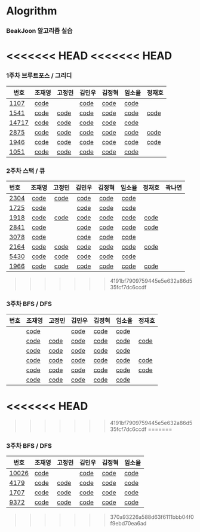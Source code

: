 

# Alogrithm

### BeakJoon 알고리즘 실습

<<<<<<< HEAD
<<<<<<< HEAD
=======
### 1주차 브루트포스 / 그리디

| 번호                                           | 조재영                                                       | 고정민                                                       | 김민우                                                       | 김정혁 | 임소율                                                       | 정재호 |
| ---------------------------------------------- | ------------------------------------------------------------ | ------------------------------------------------------------ | ------------------------------------------------------------ | ------ | ------------------------------------------------------------ | ------ |
| [1107](https://www.acmicpc.net/problem/1107)   | [code](https://github.com/zojae031/Algorithm/blob/1Week/Zojae031/CodingTest/1107.cpp) |                                                              | [code](<https://github.com/KMinWoo/Algorithm-1/blob/1Week/KMinWoo/minwoo/minwoo/1107.cpp>) |[code](https://github.com/wjdgur778/Algorithm/blob/1Week/wjdgur778/NewBJ/NewBJ/JH_1107.cpp)        | [code](https://github.com/syli9526/Algorithm-1/blob/1Week/syli9526/BJ1107.cpp) |        |
| [1541](https://www.acmicpc.net/problem/1541)   | [code](https://github.com/zojae031/Algorithm/blob/1Week/Zojae031/CodingTest/1541.cpp) | [code](https://github.com/JeongMinGo/Algorithm-1/blob/1Week/JeongMinGo/BJ1541.java) | [code](https://github.com/KMinWoo/Algorithm-1/blob/1Week/KMinWoo/minwoo/minwoo/1541.cpp) |[code](https://github.com/wjdgur778/Algorithm/blob/1Week/wjdgur778/NewBJ/NewBJ/JH_1541.cpp)        | [code](https://github.com/syli9526/Algorithm-1/blob/1Week/syli9526/BJ1541.cpp) |  [code](https://github.com/Jung-jaeho/Algorithm/blob/1Week/Jung-jaeho/1541.cpp)  |
| [14717](https://www.acmicpc.net/problem/14717) | [code](https://github.com/zojae031/Algorithm/blob/1Week/Zojae031/CodingTest/14717.cpp) | [code](https://github.com/JeongMinGo/Algorithm-1/blob/1Week/JeongMinGo/BJ14717.java) | [code](https://github.com/KMinWoo/Algorithm-1/blob/1Week/KMinWoo/minwoo/minwoo/14717.cpp) |[code](https://github.com/wjdgur778/Algorithm/blob/1Week/wjdgur778/NewBJ/NewBJ/JH_14717.cpp)      | [code](https://github.com/syli9526/Algorithm-1/blob/1Week/syli9526/BJ14717.cpp) |        |
| [2875](https://www.acmicpc.net/problem/2875)   | [code](https://github.com/zojae031/Algorithm/blob/1Week/Zojae031/CodingTest/2875.cpp) | [code](https://github.com/JeongMinGo/Algorithm-1/blob/1Week/JeongMinGo/BJ14717.java) | [code](https://github.com/KMinWoo/Algorithm-1/blob/1Week/KMinWoo/minwoo/minwoo/2875.cpp) | [code](https://github.com/wjdgur778/Algorithm/blob/1Week/wjdgur778/NewBJ/NewBJ/JH_2875.cpp)       | [code](https://github.com/syli9526/Algorithm-1/blob/1Week/syli9526/BJ2875.cpp) | [code](https://github.com/Jung-jaeho/Algorithm/blob/1Week/Jung-jaeho/2875.cpp)       |
| [1946](https://www.acmicpc.net/problem/1946)   | [code](https://github.com/zojae031/Algorithm/blob/1Week/Zojae031/CodingTest/1946.cpp) | [code](https://github.com/JeongMinGo/Algorithm-1/blob/1Week/JeongMinGo/BJ1946.java) | [code](https://github.com/KMinWoo/Algorithm-1/blob/1Week/KMinWoo/minwoo/minwoo/1946.cpp) | [code](https://github.com/wjdgur778/Algorithm/blob/1Week/wjdgur778/NewBJ/NewBJ/JH_1946.cpp)       | [code](https://github.com/syli9526/Algorithm-1/blob/1Week/syli9526/BJ1946.cpp) |  [code](https://github.com/Jung-jaeho/Algorithm/blob/1Week/Jung-jaeho/1946.cpp)      |
| [1051](https://www.acmicpc.net/problem/1051)   | [code](https://github.com/zojae031/Algorithm/blob/1Week/Zojae031/CodingTest/1051.cpp) | [code](https://github.com/JeongMinGo/Algorithm-1/blob/1Week/JeongMinGo/BJ1051.java) | [code](https://github.com/KMinWoo/Algorithm-1/blob/1Week/KMinWoo/minwoo/minwoo/1051.cpp) | [code](https://github.com/wjdgur778/Algorithm/blob/1Week/wjdgur778/NewBJ/NewBJ/JH_1051.cpp)       | [code](https://github.com/syli9526/Algorithm-1/blob/1Week/syli9526/BJ1051.cpp) |        |

### 2주차 스택 / 큐

|번호|조재영|고정민|김민우|김정혁|임소율|정재호|곽나연|
|:--|:---:|:---:|:---:|:---:|:---:|:---:|:---:|
|[2304](<https://www.acmicpc.net/problem/2304>)|[code](https://github.com/zojae031/Algorithm/blob/2Week/Zojae031/CodingTest/2304.cpp)|[code](https://github.com/JeongMinGo/Algorithm-1/blob/2Week/JeongMinGo/BJ2340.java)|[code](<https://github.com/KMinWoo/Algorithm-1/blob/2Week/KMinWoo/2304.cpp>)|[code](https://github.com/wjdgur778/Algorithm/blob/2Week/wjdgur778/JH_2304.cpp)|[code](<https://github.com/syli9526/Algorithm-1/blob/2Week/syli9526/BJ2304.cpp>)|||
|[1725](<https://www.acmicpc.net/problem/1725>)|[code](https://github.com/zojae031/Algorithm/blob/2Week/Zojae031/CodingTest/1725.cpp)||[code](<https://github.com/KMinWoo/Algorithm-1/blob/2Week/KMinWoo/1725.cpp>)|[code](https://github.com/wjdgur778/Algorithm/blob/2Week/wjdgur778/JH_1725.cpp)|[code](<https://github.com/syli9526/Algorithm-1/blob/2Week/syli9526/BJ1725.cpp>)|||
|[1918](<https://www.acmicpc.net/problem/1918>)|[code](https://github.com/zojae031/Algorithm/blob/2Week/Zojae031/CodingTest/1918.cpp)|[code](https://github.com/JeongMinGo/Algorithm-1/blob/2Week/JeongMinGo/BJ1918.java)|[code](<https://github.com/KMinWoo/Algorithm-1/blob/2Week/KMinWoo/1918.cpp>)|[code](https://github.com/wjdgur778/Algorithm/blob/2Week/wjdgur778/JH_1918.cpp)|[code](<https://github.com/syli9526/Algorithm-1/blob/2Week/syli9526/BJ1918.cpp>)|[code](https://github.com/Jung-jaeho/Algorithm/tree/2Week/Jung-jaeho/1918.cpp)||
|[2841](<https://www.acmicpc.net/problem/2841>)|[code](https://github.com/zojae031/Algorithm/blob/2Week/Zojae031/CodingTest/2841.cpp)||[code](<https://github.com/KMinWoo/Algorithm-1/blob/2Week/KMinWoo/2841.cpp>)|[code](https://github.com/wjdgur778/Algorithm/blob/2Week/wjdgur778/JH_2841.cpp)|[code](<https://github.com/syli9526/Algorithm-1/blob/2Week/syli9526/BJ2841.cpp>)|[code](https://github.com/Jung-jaeho/Algorithm/tree/2Week/Jung-jaeho/2841.cpp)||
|[3078](<https://www.acmicpc.net/problem/3078>)|[code](https://github.com/zojae031/Algorithm/blob/2Week/Zojae031/CodingTest/3078.cpp)||[code](<https://github.com/KMinWoo/Algorithm-1/blob/2Week/KMinWoo/3078.cpp>)|[code](https://github.com/wjdgur778/Algorithm/blob/2Week/wjdgur778/JH_3078.cpp)|[code](<https://github.com/syli9526/Algorithm-1/blob/2Week/syli9526/BJ3078.cpp>)|||
|[2164](<https://www.acmicpc.net/problem/2164>)|[code](https://github.com/zojae031/Algorithm/blob/2Week/Zojae031/CodingTest/2164.cpp)|[code](https://github.com/JeongMinGo/Algorithm-1/blob/2Week/JeongMinGo/BJ2164.java)|[code](<https://github.com/KMinWoo/Algorithm-1/blob/2Week/KMinWoo/2164.cpp>)|[code](https://github.com/wjdgur778/Algorithm/blob/2Week/wjdgur778/JH_2164.cpp)|[code](<https://github.com/syli9526/Algorithm-1/blob/2Week/syli9526/BJ2164.cpp>)|[code](https://github.com/Jung-jaeho/Algorithm/blob/2Week/Jung-jaeho/2164.cpp)||
|[5430](<https://www.acmicpc.net/problem/5430>)|[code](https://github.com/zojae031/Algorithm/blob/2Week/Zojae031/CodingTest/5430.cpp)|[code](https://github.com/JeongMinGo/Algorithm-1/blob/2Week/JeongMinGo/BJ5430.java)|[code](<https://github.com/KMinWoo/Algorithm-1/blob/2Week/KMinWoo/5430.cpp>)|[code](https://github.com/wjdgur778/Algorithm/blob/2Week/wjdgur778/JH_5430.cpp)|[code](<https://github.com/syli9526/Algorithm-1/blob/2Week/syli9526/BJ5430.cpp>)|||
|[1966](<https://www.acmicpc.net/problem/1966>)|[code](https://github.com/zojae031/Algorithm/blob/2Week/Zojae031/CodingTest/1966.cpp)|[code](https://github.com/JeongMinGo/Algorithm-1/blob/2Week/JeongMinGo/BJ1966.java)|[code](<https://github.com/KMinWoo/Algorithm-1/blob/2Week/KMinWoo/1966.cpp>)|[code](https://github.com/wjdgur778/Algorithm/blob/2Week/wjdgur778/JH_1966.cpp)|[code](<https://github.com/syli9526/Algorithm-1/blob/2Week/syli9526/BJ1966.cpp>)|[code](https://github.com/Jung-jaeho/Algorithm/tree/2Week/Jung-jaeho/1966.cpp)||

>>>>>>> 4191bf7909759445e5e632a86d535fcf7dc6ccdf
### 3주차 BFS / DFS

| 번호 | 조재영                                                       | 고정민                                                       | 김민우                                                       | 김정혁                                                       | 임소율                                                       | 정재호                                                       |
| ---- | ------------------------------------------------------------ | ------------------------------------------------------------ | ------------------------------------------------------------ | ------------------------------------------------------------ | ------------------------------------------------------------ | ------------------------------------------------------------ |
|      | [code](https://github.com/zojae031/Algorithm/blob/1Week/Zojae031/CodingTest/1107.cpp) |                                                              | [code](<https://github.com/KMinWoo/Algorithm-1/blob/1Week/KMinWoo/minwoo/minwoo/1107.cpp>) | [code](https://github.com/wjdgur778/Algorithm/blob/1Week/wjdgur778/NewBJ/NewBJ/JH_1107.cpp) | [code](https://github.com/syli9526/Algorithm-1/blob/1Week/syli9526/BJ1107.cpp) |                                                              |
|      | [code](https://github.com/zojae031/Algorithm/blob/1Week/Zojae031/CodingTest/1541.cpp) | [code](https://github.com/JeongMinGo/Algorithm-1/blob/1Week/JeongMinGo/BJ1541.java) | [code](https://github.com/KMinWoo/Algorithm-1/blob/1Week/KMinWoo/minwoo/minwoo/1541.cpp) | [code](https://github.com/wjdgur778/Algorithm/blob/1Week/wjdgur778/NewBJ/NewBJ/JH_1541.cpp) | [code](https://github.com/syli9526/Algorithm-1/blob/1Week/syli9526/BJ1541.cpp) | [code](https://github.com/Jung-jaeho/Algorithm/blob/1Week/Jung-jaeho/1541.cpp) |
|      | [code](https://github.com/zojae031/Algorithm/blob/1Week/Zojae031/CodingTest/14717.cpp) | [code](https://github.com/JeongMinGo/Algorithm-1/blob/1Week/JeongMinGo/BJ14717.java) | [code](https://github.com/KMinWoo/Algorithm-1/blob/1Week/KMinWoo/minwoo/minwoo/14717.cpp) | [code](https://github.com/wjdgur778/Algorithm/blob/1Week/wjdgur778/NewBJ/NewBJ/JH_14717.cpp) | [code](https://github.com/syli9526/Algorithm-1/blob/1Week/syli9526/BJ14717.cpp) |                                                              |
|      | [code](https://github.com/zojae031/Algorithm/blob/1Week/Zojae031/CodingTest/2875.cpp) | [code](https://github.com/JeongMinGo/Algorithm-1/blob/1Week/JeongMinGo/BJ14717.java) | [code](https://github.com/KMinWoo/Algorithm-1/blob/1Week/KMinWoo/minwoo/minwoo/2875.cpp) | [code](https://github.com/wjdgur778/Algorithm/blob/1Week/wjdgur778/NewBJ/NewBJ/JH_2875.cpp) | [code](https://github.com/syli9526/Algorithm-1/blob/1Week/syli9526/BJ2875.cpp) | [code](https://github.com/Jung-jaeho/Algorithm/blob/1Week/Jung-jaeho/2875.cpp) |
|      | [code](https://github.com/zojae031/Algorithm/blob/1Week/Zojae031/CodingTest/1946.cpp) | [code](https://github.com/JeongMinGo/Algorithm-1/blob/1Week/JeongMinGo/BJ1946.java) | [code](https://github.com/KMinWoo/Algorithm-1/blob/1Week/KMinWoo/minwoo/minwoo/1946.cpp) | [code](https://github.com/wjdgur778/Algorithm/blob/1Week/wjdgur778/NewBJ/NewBJ/JH_1946.cpp) | [code](https://github.com/syli9526/Algorithm-1/blob/1Week/syli9526/BJ1946.cpp) | [code](https://github.com/Jung-jaeho/Algorithm/blob/1Week/Jung-jaeho/1946.cpp) |
|      | [code](https://github.com/zojae031/Algorithm/blob/1Week/Zojae031/CodingTest/1051.cpp) | [code](https://github.com/JeongMinGo/Algorithm-1/blob/1Week/JeongMinGo/BJ1051.java) | [code](https://github.com/KMinWoo/Algorithm-1/blob/1Week/KMinWoo/minwoo/minwoo/1051.cpp) | [code](https://github.com/wjdgur778/Algorithm/blob/1Week/wjdgur778/NewBJ/NewBJ/JH_1051.cpp) | [code](https://github.com/syli9526/Algorithm-1/blob/1Week/syli9526/BJ1051.cpp) |                                                              |
<<<<<<< HEAD
=======

>>>>>>> 4191bf7909759445e5e632a86d535fcf7dc6ccdf
=======


### 3주차 BFS / DFS

| 번호                                             | 조재영                                                       | 고정민                                                       | 김민우                                                       | 김정혁                                                       | 임소율                                                       |
| ------------------------------------------------ | ------------------------------------------------------------ | ------------------------------------------------------------ | ------------------------------------------------------------ | ------------------------------------------------------------ | ------------------------------------------------------------ |
| [10026](<https://www.acmicpc.net/problem/10026>) | [code](https://github.com/zojae031/Algorithm/blob/1Week/Zojae031/CodingTest/1107.cpp) |                                                              | [code](<https://github.com/KMinWoo/Algorithm-1/tree/3week/KMinWoo/10026.cpp>) | [code](https://github.com/wjdgur778/Algorithm/blob/1Week/wjdgur778/NewBJ/NewBJ/JH_1107.cpp) | [code](https://github.com/syli9526/Algorithm-1/blob/3Week/syli9526/BJ10026.cpp) |
| [4179](<https://www.acmicpc.net/problem/4179>)   | [code](https://github.com/zojae031/Algorithm/blob/1Week/Zojae031/CodingTest/1541.cpp) | [code](https://github.com/JeongMinGo/Algorithm-1/blob/1Week/JeongMinGo/BJ1541.java) | [code](<https://github.com/KMinWoo/Algorithm-1/tree/3week/KMinWoo/4179.cpp>) | [code](https://github.com/wjdgur778/Algorithm/blob/1Week/wjdgur778/NewBJ/NewBJ/JH_1541.cpp) | [code](https://github.com/syli9526/Algorithm-1/blob/1Week/syli9526/BJ4179.cpp) |
| [1707](<https://www.acmicpc.net/problem/1707>)   | [code](https://github.com/zojae031/Algorithm/blob/1Week/Zojae031/CodingTest/14717.cpp) | [code](https://github.com/JeongMinGo/Algorithm-1/blob/1Week/JeongMinGo/BJ14717.java) | [code](<https://github.com/KMinWoo/Algorithm-1/tree/3week/KMinWoo/1707.cpp>) | [code](https://github.com/wjdgur778/Algorithm/blob/1Week/wjdgur778/NewBJ/NewBJ/JH_14717.cpp) | [code](https://github.com/syli9526/Algorithm-1/blob/1Week/syli9526/BJ1707.cpp) |
| [9372](<https://www.acmicpc.net/problem/9372>)   | [code](https://github.com/zojae031/Algorithm/blob/1Week/Zojae031/CodingTest/2875.cpp) | [code](https://github.com/JeongMinGo/Algorithm-1/blob/1Week/JeongMinGo/BJ14717.java) | [code](<https://github.com/KMinWoo/Algorithm-1/tree/3week/KMinWoo/9372.cpp>) | [code](https://github.com/wjdgur778/Algorithm/blob/1Week/wjdgur778/NewBJ/NewBJ/JH_2875.cpp) | [code](https://github.com/syli9526/Algorithm-1/blob/3Week/syli9526/BJ9372.cpp) |

>>>>>>> 370a93226a588d63f6111bbb04f0f9ebd70ea6ad
